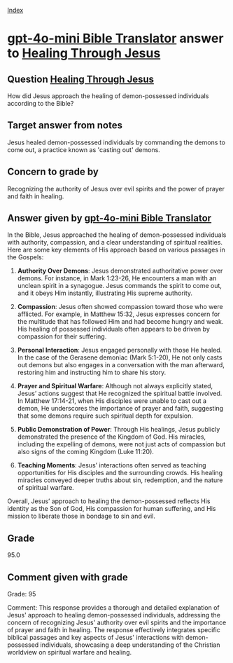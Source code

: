 
[Index](../../index.md)
# [gpt-4o-mini Bible Translator](../../answering_models/gpt-4o-mini_Bible_Translator.md) answer to [Healing Through Jesus](../../questions/Healing_Through_Jesus.md)

## Question [Healing Through Jesus](../../questions/Healing_Through_Jesus.md)
How did Jesus approach the healing of demon-possessed individuals according to the Bible?

## Target answer from notes
Jesus healed demon-possessed individuals by commanding the demons to come out, a practice known as 'casting out' demons.

## Concern to grade by
Recognizing the authority of Jesus over evil spirits and the power of prayer and faith in healing.

## Answer given by [gpt-4o-mini Bible Translator](../../answering_models/gpt-4o-mini_Bible_Translator.md)
In the Bible, Jesus approached the healing of demon-possessed individuals with authority, compassion, and a clear understanding of spiritual realities. Here are some key elements of His approach based on various passages in the Gospels:

1. **Authority Over Demons**: Jesus demonstrated authoritative power over demons. For instance, in Mark 1:23-26, He encounters a man with an unclean spirit in a synagogue. Jesus commands the spirit to come out, and it obeys Him instantly, illustrating His supreme authority.

2. **Compassion**: Jesus often showed compassion toward those who were afflicted. For example, in Matthew 15:32, Jesus expresses concern for the multitude that has followed Him and had become hungry and weak. His healing of possessed individuals often appears to be driven by compassion for their suffering.

3. **Personal Interaction**: Jesus engaged personally with those He healed. In the case of the Gerasene demoniac (Mark 5:1-20), He not only casts out demons but also engages in a conversation with the man afterward, restoring him and instructing him to share his story.

4. **Prayer and Spiritual Warfare**: Although not always explicitly stated, Jesus’ actions suggest that He recognized the spiritual battle involved. In Matthew 17:14-21, when His disciples were unable to cast out a demon, He underscores the importance of prayer and faith, suggesting that some demons require such spiritual depth for expulsion.

5. **Public Demonstration of Power**: Through His healings, Jesus publicly demonstrated the presence of the Kingdom of God. His miracles, including the expelling of demons, were not just acts of compassion but also signs of the coming Kingdom (Luke 11:20).

6. **Teaching Moments**: Jesus’ interactions often served as teaching opportunities for His disciples and the surrounding crowds. His healing miracles conveyed deeper truths about sin, redemption, and the nature of spiritual warfare.

Overall, Jesus’ approach to healing the demon-possessed reflects His identity as the Son of God, His compassion for human suffering, and His mission to liberate those in bondage to sin and evil.

## Grade
95.0

## Comment given with grade
Grade: 95

Comment: This response provides a thorough and detailed explanation of Jesus' approach to healing demon-possessed individuals, addressing the concern of recognizing Jesus' authority over evil spirits and the importance of prayer and faith in healing. The response effectively integrates specific biblical passages and key aspects of Jesus' interactions with demon-possessed individuals, showcasing a deep understanding of the Christian worldview on spiritual warfare and healing.
